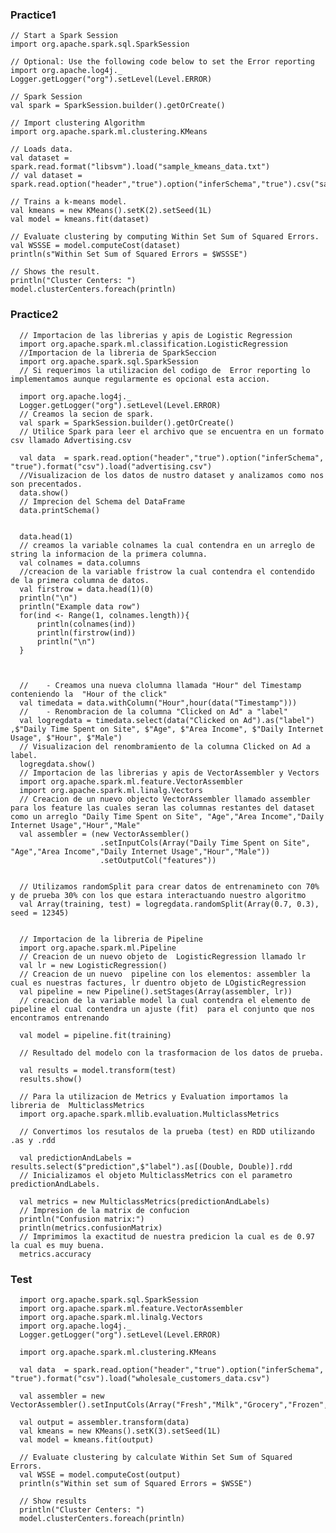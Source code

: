 ### Practice1

    // Start a Spark Session
    import org.apache.spark.sql.SparkSession

    // Optional: Use the following code below to set the Error reporting
    import org.apache.log4j._
    Logger.getLogger("org").setLevel(Level.ERROR)

    // Spark Session
    val spark = SparkSession.builder().getOrCreate()

    // Import clustering Algorithm
    import org.apache.spark.ml.clustering.KMeans

    // Loads data.
    val dataset = spark.read.format("libsvm").load("sample_kmeans_data.txt")
    // val dataset = spark.read.option("header","true").option("inferSchema","true").csv("sample_kmeans_data.txt")

    // Trains a k-means model.
    val kmeans = new KMeans().setK(2).setSeed(1L)
    val model = kmeans.fit(dataset)

    // Evaluate clustering by computing Within Set Sum of Squared Errors.
    val WSSSE = model.computeCost(dataset)
    println(s"Within Set Sum of Squared Errors = $WSSSE")

    // Shows the result.
    println("Cluster Centers: ")
    model.clusterCenters.foreach(println)
    
### Practice2


      // Importacion de las librerias y apis de Logistic Regression
      import org.apache.spark.ml.classification.LogisticRegression
      //Importacion de la libreria de SparkSeccion
      import org.apache.spark.sql.SparkSession
      // Si requerimos la utilizacion del codigo de  Error reporting lo implementamos aunque regularmente es opcional esta accion.

      import org.apache.log4j._
      Logger.getLogger("org").setLevel(Level.ERROR)
      // Creamos la secion de spark. 
      val spark = SparkSession.builder().getOrCreate()
      // Utilice Spark para leer el archivo que se encuentra en un formato csv llamado Advertising.csv

      val data  = spark.read.option("header","true").option("inferSchema", "true").format("csv").load("advertising.csv")
      //Visualizacion de los datos de nustro dataset y analizamos como nos son precentados.
      data.show()
      // Imprecion del Schema del DataFrame
      data.printSchema()


      data.head(1)
      // creamos la variable colnames la cual contendra en un arreglo de string la informacion de la primera columna.
      val colnames = data.columns
      //creacion de la variable fristrow la cual contendra el contendido de la primera columna de datos.
      val firstrow = data.head(1)(0)
      println("\n")
      println("Example data row")
      for(ind <- Range(1, colnames.length)){
          println(colnames(ind))
          println(firstrow(ind))
          println("\n")
      }



      //    - Creamos una nueva clolumna llamada "Hour" del Timestamp conteniendo la  "Hour of the click"
      val timedata = data.withColumn("Hour",hour(data("Timestamp")))
      //    - Renombracion de la columna "Clicked on Ad" a "label"
      val logregdata = timedata.select(data("Clicked on Ad").as("label") ,$"Daily Time Spent on Site", $"Age", $"Area Income", $"Daily Internet Usage", $"Hour", $"Male")
      // Visualizacion del renombramiento de la columna Clicked on Ad a label.
      logregdata.show()
      // Importacion de las librerias y apis de VectorAssembler y Vectors
      import org.apache.spark.ml.feature.VectorAssembler
      import org.apache.spark.ml.linalg.Vectors
      // Creacion de un nuevo objecto VectorAssembler llamado assembler para los feature las cuales seran las columnas restantes del dataset como un arreglo "Daily Time Spent on Site", "Age","Area Income","Daily Internet Usage","Hour","Male"
      val assembler = (new VectorAssembler()
                        .setInputCols(Array("Daily Time Spent on Site", "Age","Area Income","Daily Internet Usage","Hour","Male"))
                        .setOutputCol("features"))


      // Utilizamos randomSplit para crear datos de entrenamineto con 70% y de prueba 30% con los que estara interactuando nuestro algoritmo 
      val Array(training, test) = logregdata.randomSplit(Array(0.7, 0.3), seed = 12345)


      // Importacion de la libreria de Pipeline
      import org.apache.spark.ml.Pipeline
      // Creacion de un nuevo objeto de  LogisticRegression llamado lr
      val lr = new LogisticRegression()
      // Creacion de un nuevo  pipeline con los elementos: assembler la cual es nuestras factures, lr duentro objeto de LOgisticRegression
      val pipeline = new Pipeline().setStages(Array(assembler, lr))
      // creacion de la variable model la cual contendra el elemento de pipeline el cual contendra un ajuste (fit)  para el conjunto que nos encontramos entrenando

      val model = pipeline.fit(training)

      // Resultado del modelo con la trasformacion de los datos de prueba.

      val results = model.transform(test)
      results.show()

      // Para la utilizacion de Metrics y Evaluation importamos la libreria de  MulticlassMetrics
      import org.apache.spark.mllib.evaluation.MulticlassMetrics

      // Convertimos los resutalos de la prueba (test) en RDD utilizando .as y .rdd

      val predictionAndLabels = results.select($"prediction",$"label").as[(Double, Double)].rdd
      // Inicializamos el objeto MulticlassMetrics con el parametro predictionAndLabels.

      val metrics = new MulticlassMetrics(predictionAndLabels)
      // Impresion de la matrix de confucion
      println("Confusion matrix:")
      println(metrics.confusionMatrix)
      // Imprimimos la exactitud de nuestra predicion la cual es de 0.97 la cual es muy buena.
      metrics.accuracy

### Test
      import org.apache.spark.sql.SparkSession
      import org.apache.spark.ml.feature.VectorAssembler
      import org.apache.spark.ml.linalg.Vectors
      import org.apache.log4j._
      Logger.getLogger("org").setLevel(Level.ERROR)

      import org.apache.spark.ml.clustering.KMeans

      val data  = spark.read.option("header","true").option("inferSchema", "true").format("csv").load("wholesale_customers_data.csv")

      val assembler = new VectorAssembler().setInputCols(Array("Fresh","Milk","Grocery","Frozen","Detergents_Paper","Delicassen")).setOutputCol("features")

      val output = assembler.transform(data)
      val kmeans = new KMeans().setK(3).setSeed(1L)
      val model = kmeans.fit(output)

      // Evaluate clustering by calculate Within Set Sum of Squared Errors.
      val WSSE = model.computeCost(output)
      println(s"Within set sum of Squared Errors = $WSSE")

      // Show results
      println("Cluster Centers: ")
      model.clusterCenters.foreach(println)
